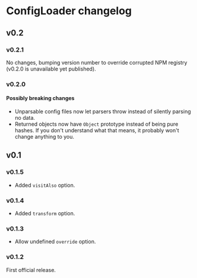 ConfigLoader changelog
======================

v0.2
----

### v0.2.1

No changes, bumping version number to override corrupted NPM registry (v0.2.0 is unavailable yet published).

### v0.2.0

#### Possibly breaking changes

- Unparsable config files now let parsers throw instead of silently parsing no data.
- Returned objects now have `Object` prototype instead of being pure hashes. If you don't understand what that means, it probably won't change anything to you.

v0.1
----

### v0.1.5

- Added `visitAlso` option.

### v0.1.4

- Added `transform` option.

### v0.1.3

- Allow undefined `override` option.

### v0.1.2

First official release.
